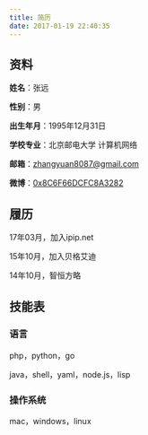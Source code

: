 ```yaml
---
title: 简历
date: 2017-01-19 22:40:35
---
```


## 资料

**姓名**：张远

**性别**：男

**出生年月**：1995年12月31日

**学校专业**：北京邮电大学 计算机网络

**邮箱**：zhangyuan8087@gmail.com

**微博**：[0x8C6F66DCFC8A3282](http://weibo.com/2866406340)

## 履历

17年03月，加入ipip.net

15年10月，加入贝格艾迪

14年10月，智恒方略

## 技能表

### 语言

php，python，go

java，shell，yaml，node.js，lisp

### 操作系统

mac，windows，linux

